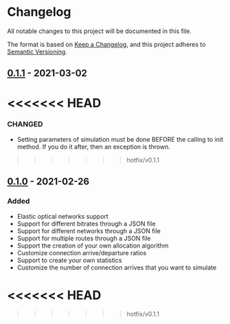 # Changelog

All notable changes to this project will be documented in this file.

The format is based on [Keep a Changelog](https://keepachangelog.com/en/1.0.0/),
and this project adheres to [Semantic Versioning](https://semver.org/spec/v2.0.0.html).

## [0.1.1] - 2021-03-02

<<<<<<< HEAD
=======
### CHANGED

- Setting parameters of simulation must be done BEFORE the calling to init method. If you do it after, then an exception is thrown.

>>>>>>> hotfix/v0.1.1
## [0.1.0] - 2021-02-26

### Added

- Elastic optical networks support
- Support for different bitrates through a JSON file
- Support for different networks through a JSON file
- Support for multiple routes through a JSON file
- Support the creation of your own allocation algorithm
- Customize connection arrive/departure ratios
- Support to create your own statistics
- Customize the number of connection arrives that you want to simulate

[0.1.0]: https://gitlab.com/DaniloBorquez/flex-net-sim/-/releases/v0.1.0
<<<<<<< HEAD
=======
[0.1.1]: https://gitlab.com/DaniloBorquez/flex-net-sim/-/compare/v0.1.1...v0.1.0
>>>>>>> hotfix/v0.1.1
